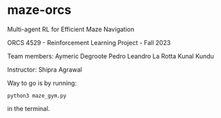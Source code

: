 # maze-orcs

Multi-agent RL for Efficient Maze Navigation


ORCS 4529 - Reinforcement Learning
Project - Fall 2023

Team members:
Aymeric Degroote
Pedro Leandro La Rotta
Kunal Kundu

Instructor: Shipra Agrawal


Way to go is by running:
```
python3 maze_gym.py
```
in the terminal.